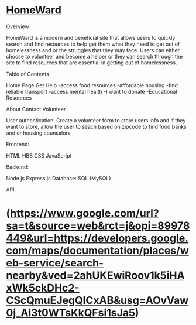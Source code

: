 # [HomeWard](https://homeward-relu.onrender.com/)

Overview

HomeWard is a modern and beneficial site that allows users to quickly search and find resources to help get them what they need to get out of homelessness and or the struggles that they may face. Users can either choose to volunteer and become a helper or they can search through the site to find resources that are essential in getting out of homelessness.

Table of Contents

Home Page
Get Help
  -access food resources
  -affordable housing
  -find reliable transport
  -access mental health
  -I want to donate
  -Educational Resources
  
About
Contact
Volunteer

User authentication: Create a volunteer form to store users info and if they want to store, allow the user to seach based on zipcode to find food banks and or housing counselors.

Frontend:

HTML
HBS
CSS
JavaScript

Backend:

Node.js
Express.js
Database:
SQL (MySQL)

API:

# (https://www.google.com/url?sa=t&source=web&rct=j&opi=89978449&url=https://developers.google.com/maps/documentation/places/web-service/search-nearby&ved=2ahUKEwiRoov1k5iHAxWk5ckDHc2-CScQmuEJegQICxAB&usg=AOvVaw0j_Ai3t0WTsKkQFsi1sJa5)
